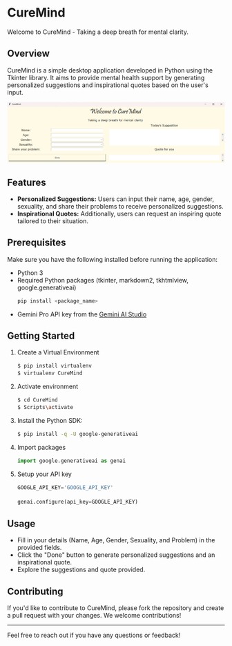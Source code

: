 # CureMind

Welcome to CureMind - Taking a deep breath for mental clarity.

## Overview

CureMind is a simple desktop application developed in Python using the Tkinter library. It aims to provide mental health support by generating personalized suggestions and inspirational quotes based on the user's input.

![](Screenshot.png)

## Features

- **Personalized Suggestions:** Users can input their name, age, gender, sexuality, and share their problems to receive personalized suggestions.
- **Inspirational Quotes:** Additionally, users can request an inspiring quote tailored to their situation.

## Prerequisites

Make sure you have the following installed before running the application:
- Python 3
- Required Python packages (tkinter, markdown2, tkhtmlview, google.generativeai)
  ```bash
  pip install <package_name>
- Gemini Pro API key from the [Gemini AI Studio](https://makersuite.google.com/app/apikey)

## Getting Started

1. Create a Virtual Environment
   ```bash
   $ pip install virtualenv
   $ virtualenv CureMind
   
2. Activate environment
   ```bash
   $ cd CureMind
   $ Scripts\activate 
   
3. Install the Python SDK:

   ```bash
   $ pip install -q -U google-generativeai

4. Import packages
   ```python
   import google.generativeai as genai

5. Setup your API key
   ```python
   GOOGLE_API_KEY='GOOGLE_API_KEY'

   genai.configure(api_key=GOOGLE_API_KEY)
   
## Usage
- Fill in your details (Name, Age, Gender, Sexuality, and Problem) in the provided fields.
- Click the "Done" button to generate personalized suggestions and an inspirational quote.
- Explore the suggestions and quote provided.

## Contributing
If you'd like to contribute to CureMind, please fork the repository and create a pull request with your changes. We welcome contributions!

<hr>

Feel free to reach out if you have any questions or feedback!
